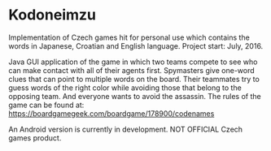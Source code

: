 # Kodoneimzu

Implementation of Czech games hit for personal use which contains the words in Japanese, Croatian and English language. 
Project start: July, 2016.

Java GUI application of the game in which two teams compete to see who can make contact with all of their agents first. Spymasters give one-word clues that can point to multiple words on the board. Their teammates try to guess words of the right color while avoiding those that belong to the opposing team. And everyone wants to avoid the assassin.
The rules of the game can be found at: https://boardgamegeek.com/boardgame/178900/codenames 

An Android version is currently in development.
NOT OFFICIAL Czech games product.
